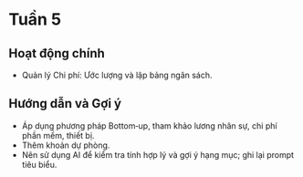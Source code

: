 # Tuần 5

## Hoạt động chính

-   Quản lý Chi phí: Ước lượng và lập bảng ngân sách.

## Hướng dẫn và Gợi ý

-   Áp dụng phương pháp Bottom‑up, tham khảo lương nhân sự, chi phí phần mềm, thiết bị.
-   Thêm khoản dự phòng.
-   Nên sử dụng AI để kiểm tra tính hợp lý và gợi ý hạng mục; ghi lại prompt tiêu biểu.
